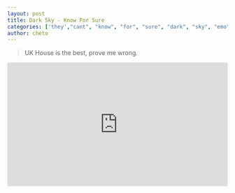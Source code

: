 ```yaml
---
layout: post
title: Dark Sky - Know For Sure 
categories: ['they',"cant", "know", "for", "sure", "dark", "sky", "emo"]
author: cheto
---
```


> UK House is the best, prove me wrong.
<style>.embed-container { position: relative; padding-bottom: 56.25%; height: 0; overflow: hidden; max-width: 100%; } .embed-container iframe, .embed-container object, .embed-container embed { position: absolute; top: 0; left: 0; width: 100%; height: 100%; }</style><div class='embed-container'><iframe src='https://www.youtube.com/embed/JZERMMb09bY' frameborder='0' allowfullscreen></iframe></div>
